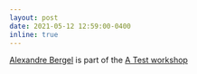 ```yaml
---
layout: post
date: 2021-05-12 12:59:00-0400
inline: true
---
```

[Alexandre Bergel](http://bergel.eu) is part of the [A Test workshop](https://a-test.org)

